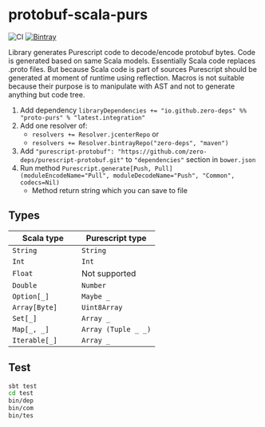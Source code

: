 # protobuf-scala-purs

![CI](https://github.com/zero-deps/protobuf-scala-purs/workflows/CI/badge.svg)
[![Bintray](https://img.shields.io/bintray/v/zero-deps/maven/proto-purs.svg?label=proto-purs)](https://bintray.com/zero-deps/maven/proto-purs/_latestVersion)

Library generates Purescript code to decode/encode protobuf bytes. Code is generated based on same Scala models. Essentially Scala code replaces .proto files. But because Scala code is part of sources Purescript should be generated at moment of runtime using reflection. Macros is not suitable because their purpose is to manipulate with AST and not to generate anything but code tree.

1. Add dependency `libraryDependencies += "io.github.zero-deps" %% "proto-purs" % "latest.integration"`
1. Add one resolver of:
    * `resolvers += Resolver.jcenterRepo` or 
    * `resolvers += Resolver.bintrayRepo("zero-deps", "maven")`
1. Add `"purescript-protobuf": "https://github.com/zero-deps/purescript-protobuf.git"` to `"dependencies"` section in `bower.json`
1. Run method `Purescript.generate[Push, Pull](moduleEncodeName="Pull", moduleDecodeName="Push", "Common", codecs=Nil)`
    * Method return string which you can save to file

## Types

Scala type        | Purescript type
----------------- | ---------------
`String         ` | `String`
`Int            ` | `Int`
`Float`           | Not supported
`Double         ` | `Number`
`Option[_] `      | `Maybe _`
`Array[Byte]    ` | `Uint8Array`
`Set[_]    `      | `Array _`
`Map[_, _]      ` | `Array (Tuple _ _)`
`Iterable[_]    ` | `Array _`

## Test

```bash
sbt test
cd test
bin/dep
bin/com
bin/tes
```
